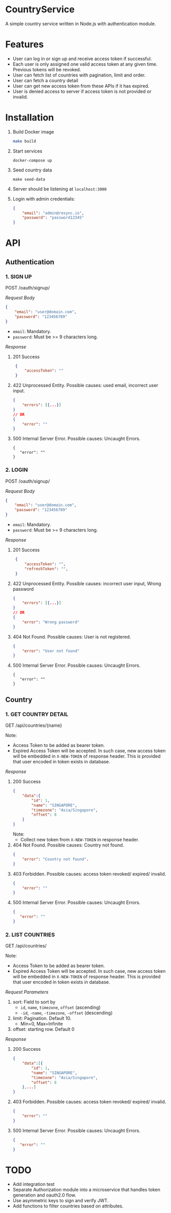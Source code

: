 # CountryService

A simple country service written in Node.js with authentication module. 

# Features

- User can log in or sign up and receive access token if successful.
- Each user is only assigned one valid access token at any given time. Previous tokens will be revoked.
- User can fetch list of countries with pagination, limit and order.
- User can fetch a country detail
- User can get new access token from these APIs if it has expired.
- User is denied access to server if access token is not provided or invalid.

# Installation

1. Build Docker image
   ```bash
   make build
   ```
2. Start services
   ```
   docker-compose up
   ```
3. Seed country data
   ```
   make seed-data
   ```
4. Server should be listening at `localhost:3000`

5. Login with admin credentials:
    ```json
    {
        "email": "admin@resync.io",
        "password": "password12345"
    }
    ```

# API

## Authentication

### 1. SIGN UP

POST /oauth/signup/

*Request Body*
```json
{
    "email": "user@domain.com",
    "password": "123456789"
}
```
- `email`: Mandatory.
- `password`: Must be >= 9 characters long.


*Response*
1. 201 Success
   ```json
    {
        "accessToken": ""
    }
   ```
2. 422 Unprocessed Entity. Possible causes: used email, incorrect user input.
   ```json
   {
       "errors": [{...}]
   }
   // OR
   {
       "error": ""
   }
   ```
3. 500 Internal Server Error. Possible causes: Uncaught Errors.
    ```
    {
       "error": ""
   }
    ```

### 2. LOGIN

POST /oauth/signup/

*Request Body*
```json
{
    "email": "user@domain.com",
    "password": "123456789"
}
```
- `email`: Mandatory.
- `password`: Must be >= 9 characters long.


*Response*
1. 201 Success
   ```json
    {
        "accessToken": "",
        "refreshToken": "",
    }
   ```
2. 422 Unprocessed Entity. Possible causes: incorrect user input, Wrong password
   ```json
   {
       "errors": [{...}]
   }
   // OR
   {
       "error": "Wrong password"
   }
3. 404 Not Found. Possible causes: User is not registered.
    ```json
    {
        "error": "User not found"
    }
    ```
4. 500 Internal Server Error. Possible causes: Uncaught Errors.
    ```
    {
       "error": ""
   }
    ```

## Country

### 1. GET COUNTRY DETAIL

GET /api/countries/{name}

Note:
  - Access Token to be added as bearer token.
  - Expired Access Token will be accepted. In such case, new access token will be embedded in
  `X-NEW-TOKEN` of response header. This is provided that user encoded in token exists
  in database.

*Response*
1. 200 Success
    ```json
    {
        "data":{
            "id": 1,
            "name": "SINGAPORE",
            "timezone": "Asia/Singapore",
            "offset": 8
        }
    }
    ```
    Note:
      - Collect new token from `X-NEW-TOKEN` in response header.
2. 404 Not Found. Possible causes: Country not found.
    ```json
    {
        "error": "Country not found".
    }
    ```
3. 403 Forbidden. Possible causes: access token revoked/ expired/ invalid.
    ```json
    {
        "error": ""
    }
    ```
4. 500 Internal Server Error. Possible causes: Uncaught Errors.
    ```json
    {
       "error": ""
   }
    ```

### 2. LIST COUNTRIES

GET /api/countries/

Note:
  - Access Token to be added as bearer token.
  - Expired Access Token will be accepted. In such case, new access token will be embedded in
  `X-NEW-TOKEN` of response header. This is provided that user encoded in token exists
  in database.

*Request Parameters*
1. sort: Field to sort by
    - `id`, `name`, `timezone`, `offset` (ascending)
    - `-id`, `-name`, `-timezone`, `-offset` (descending)
2. limit: Pagination. Default 10.
    - Min=0, Max=Infinite
3. offset: starting row. Default 0


*Response*
1. 200 Success
    ```json
    {
        "data":[{
            "id": 1,
            "name": "SINGAPORE",
            "timezone": "Asia/Singapore",
            "offset": 8
        },...]
    }
    ```

3. 403 Forbidden. Possible causes: access token revoked/ expired/ invalid.
    ```json
    {
        "error": ""
    }
    ```
4. 500 Internal Server Error. Possible causes: Uncaught Errors.
    ```json
    {
       "error": ""
   }
    ```

# TODO

- Add integration test
- Separate Authorization module into a microservice that handles token generation and oauth2.0 flow.
- Use asymmetric keys to sign and verify JWT.
- Add functions to filter countries based on attributes.
